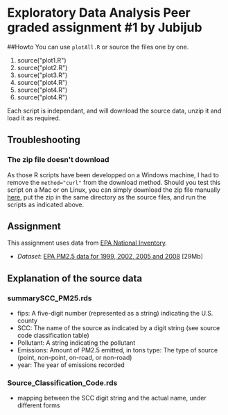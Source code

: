 # Exploratory Data Analysis Peer graded assignment #1 by Jubijub

##Howto
You can use `plotAll.R` or source the files one by one.

1. source("plot1.R")
2. source("plot2.R")
3. source("plot3.R")
4. source("plot4.R")
5. source("plot4.R")
6. source("plot4.R")

Each script is independant, and will download the source data, unzip it and load it as required.

## Troubleshooting
### The zip file doesn't download
As those R scripts have been developped on a Windows machine, I had to remove the `method="curl"` from the download method. Should you test this script on a Mac or on Linux, you can simply download the zip file manually [here](https://d396qusza40orc.cloudfront.net/exdata%2Fdata%2FNEI_data.zip), put the zip in the same directory as the source files, and run the scripts as indicated above.


## Assignment

This assignment uses data from [EPA National Inventory](http://www.epa.gov/ttn/chief/eiinformation.html).


* *Dataset*: [EPA PM2.5 data for 1999, 2002, 2005 and 2008](https://d396qusza40orc.cloudfront.net/exdata%2Fdata%2FNEI_data.zip) [29Mb]

## Explanation of the source data
### summarySCC_PM25.rds

* fips: A five-digit number (represented as a string) indicating the U.S. county
* SCC: The name of the source as indicated by a digit string (see source code classification table)
* Pollutant: A string indicating the pollutant
* Emissions: Amount of PM2.5 emitted, in tons
type: The type of source (point, non-point, on-road, or non-road)
* year: The year of emissions recorded

### Source_Classification_Code.rds
* mapping between the SCC digit string and the actual name, under different forms